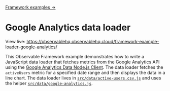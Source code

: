 [Framework examples →](../)

# Google Analytics data loader

View live: <https://observablehq.observablehq.cloud/framework-example-loader-google-analytics/>

This Observable Framework example demonstrates how to write a JavaScript data loader that fetches metrics from the Google Analytics API  using the [Google Analytics Data Node.js Client](https://googleapis.dev/nodejs/analytics-data/latest/). The data loader fetches the `activeUsers` metric for a specified date range and then displays the data in a line chart. The data loader lives in [`src/data/active-users.csv.js`](./src/data/active-users.csv.js) and uses the helper [`src/data/google-analytics.js`](./src/data/google-analytics.js).
